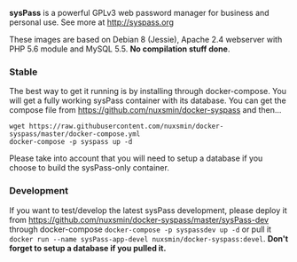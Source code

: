 **sysPass** is a powerful GPLv3 web password manager for business and personal use. See more at http://syspass.org

These images are based on Debian 8 (Jessie), Apache 2.4 webserver with PHP 5.6 module and MySQL 5.5. **No compilation stuff done**.

### Stable
The best way to get it running is by installing through docker-compose. You will get a fully working sysPass container with its database. You can get the compose file from https://github.com/nuxsmin/docker-syspass and then...

    wget https://raw.githubusercontent.com/nuxsmin/docker-syspass/master/docker-compose.yml
    docker-compose -p syspass up -d

Please take into account that you will need to setup a database if you choose to build the sysPass-only container.

### Development

If you want to test/develop the latest sysPass development, please deploy it from https://github.com/nuxsmin/docker-syspass/master/sysPass-dev through docker-compose ``docker-compose -p syspassdev up -d`` or pull it ``docker run --name sysPass-app-devel nuxsmin/docker-syspass:devel``. **Don't forget to setup a database if you pulled it.**
